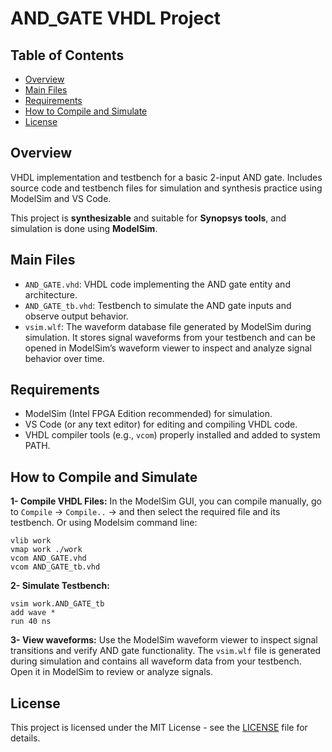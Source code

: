 # AND_GATE VHDL Project
## Table of Contents
- [Overview](#overview)
- [Main Files](#main-files)
- [Requirements](#requirements)
- [How to Compile and Simulate](#how-to-compile-and-simulate)
- [License](#license)

## Overview
VHDL implementation and testbench for a basic 2-input AND gate. Includes source code and testbench files for simulation and synthesis practice using ModelSim and VS Code.

This project is **synthesizable** and suitable for **Synopsys tools**, and simulation is done using **ModelSim**.
## Main Files
- `AND_GATE.vhd`: VHDL code implementing the AND gate entity and architecture.
- `AND_GATE_tb.vhd`: Testbench to simulate the AND gate inputs and observe output behavior.
- `vsim.wlf`: The waveform database file generated by ModelSim during simulation. It stores signal waveforms from your testbench and can be opened in ModelSim’s waveform viewer to inspect and analyze signal behavior over time.

## Requirements
- ModelSim (Intel FPGA Edition recommended) for simulation.
- VS Code (or any text editor) for editing and compiling VHDL code.
- VHDL compiler tools (e.g., `vcom`) properly installed and added to system PATH.

## How to Compile and Simulate
**1- Compile VHDL Files:** In the ModelSim GUI, you can compile manually, go to `Compile` -> `Compile..` -> and then select the required file and its testbench.
Or using Modelsim command line:
```pgsql 
vlib work
vmap work ./work
vcom AND_GATE.vhd
vcom AND_GATE_tb.vhd
```

**2- Simulate Testbench:**
```pgsql 
vsim work.AND_GATE_tb
add wave *
run 40 ns
```
**3- View waveforms:**
Use the ModelSim waveform viewer to inspect signal transitions and verify AND gate functionality.
The `vsim.wlf` file is generated during simulation and contains all waveform data from your testbench. Open it in ModelSim to review or analyze signals.

## License
This project is licensed under the MIT License - see the [LICENSE](LICENSE) file for details.
